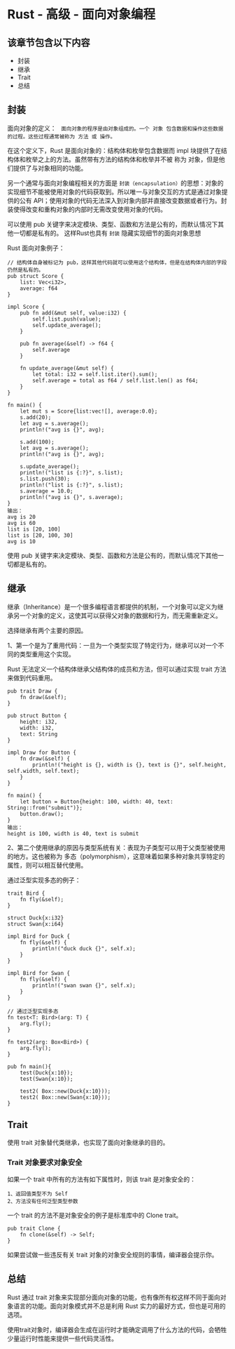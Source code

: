 # Rust - 高级 - 面向对象编程


## 该章节包含以下内容
* 封装
* 继承
* Trait
* 总结


## 封装

面向对象的定义：
` 面向对象的程序是由对象组成的。一个 对象 包含数据和操作这些数据的过程。这些过程通常被称为 方法 或 操作。`

在这个定义下，Rust 是面向对象的：结构体和枚举包含数据而 impl 块提供了在结构体和枚举之上的方法。虽然带有方法的结构体和枚举并不被 称为 对象，但是他们提供了与对象相同的功能。

另一个通常与面向对象编程相关的方面是 `封装（encapsulation）`的思想：对象的实现细节不能被使用对象的代码获取到。所以唯一与对象交互的方式是通过对象提供的公有 API；使用对象的代码无法深入到对象内部并直接改变数据或者行为。封装使得改变和重构对象的内部时无需改变使用对象的代码。

可以使用 pub 关键字来决定模块、类型、函数和方法是公有的，而默认情况下其他一切都是私有的。 这样Rust也具有 `封装` 隐藏实现细节的面向对象思想

Rust 面向对象例子：

```
// 结构体自身被标记为 pub，这样其他代码就可以使用这个结构体，但是在结构体内部的字段仍然是私有的。
pub struct Score { 
    list: Vec<i32>,
    average: f64
}

impl Score {
    pub fn add(&mut self, value:i32) {
        self.list.push(value);
        self.update_average();
    }

    pub fn average(&self) -> f64 {
        self.average
    }

    fn update_average(&mut self) {
        let total: i32 = self.list.iter().sum();
        self.average = total as f64 / self.list.len() as f64;
    }
}

fn main() {
    let mut s = Score{list:vec![], average:0.0};
    s.add(20);
    let avg = s.average();
    println!("avg is {}", avg);

    s.add(100);
    let avg = s.average();
    println!("avg is {}", avg);

    s.update_average();
    println!("list is {:?}", s.list);
    s.list.push(30);
    println!("list is {:?}", s.list);
    s.average = 10.0;
    println!("avg is {}", s.average);
}
输出：
avg is 20
avg is 60
list is [20, 100]
list is [20, 100, 30]
avg is 10
```
使用 pub 关键字来决定模块、类型、函数和方法是公有的，而默认情况下其他一切都是私有的。

## 继承

继承（Inheritance）是一个很多编程语言都提供的机制，一个对象可以定义为继承另一个对象的定义，这使其可以获得父对象的数据和行为，而无需重新定义。

选择继承有两个主要的原因。

1、第一个是为了重用代码：一旦为一个类型实现了特定行为，继承可以对一个不同的类型重用这个实现。 

Rust 无法定义一个结构体继承父结构体的成员和方法，但可以通过实现 trait 方法来做到代码重用。

```
pub trait Draw {
    fn draw(&self);
}

pub struct Button {
    height: i32,
    width: i32,
    text: String
}

impl Draw for Button {
    fn draw(&self) {
        println!("height is {}, width is {}, text is {}", self.height, self.width, self.text);
    }
}

fn main() {
    let button = Button{height: 100, width: 40, text: String::from("submit")};
    button.draw();
}
输出：
height is 100, width is 40, text is submit
```

2、第二个使用继承的原因与类型系统有关：表现为子类型可以用于父类型被使用的地方。这也被称为 多态（polymorphism），这意味着如果多种对象共享特定的属性，则可以相互替代使用。

通过泛型实现多态的例子：
```
trait Bird {
    fn fly(&self);
}
  
struct Duck{x:i32}
struct Swan{x:i64}

impl Bird for Duck {
    fn fly(&self) { 
        println!("duck duck {}", self.x); 
    }
}

impl Bird for Swan {
    fn fly(&self) { 
        println!("swan swan {}", self.x);
    }
}

// 通过泛型实现多态
fn test<T: Bird>(arg: T) {
    arg.fly();
}

fn test2(arg: Box<Bird>) {
    arg.fly();
}

pub fn main(){   
    test(Duck{x:10});
    test(Swan{x:10});

    test2( Box::new(Duck{x:10}));
    test2( Box::new(Swan{x:10}));
}
```


## Trait

使用 trait 对象替代类继承，也实现了面向对象继承的目的。


### Trait 对象要求对象安全
如果一个 trait 中所有的方法有如下属性时，则该 trait 是对象安全的：
```
1、返回值类型不为 Self
2、方法没有任何泛型类型参数
```

一个 trait 的方法不是对象安全的例子是标准库中的 Clone trait。
```
pub trait Clone {
    fn clone(&self) -> Self;
}
```

如果尝试做一些违反有关 trait 对象的对象安全规则的事情，编译器会提示你。


## 总结

Rust 通过 trait 对象来实现部分面向对象的功能，也有像所有权这样不同于面向对象语言的功能。面向对象模式并不总是利用 Rust 实力的最好方式，但也是可用的选项。

使用trait对象时，编译器会生成在运行时才能确定调用了什么方法的代码，会牺牲少量运行时性能来提供一些代码灵活性。
